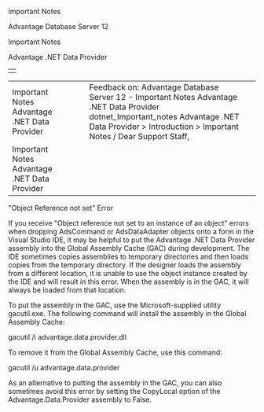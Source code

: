 Important Notes




Advantage Database Server 12  

Important Notes

Advantage .NET Data Provider

|  |
| --- |
|  |

|  |  |  |  |  |
| --- | --- | --- | --- | --- |
| Important Notes  Advantage .NET Data Provider |  |  | Feedback on: Advantage Database Server 12 - Important Notes Advantage .NET Data Provider dotnet\_Important\_notes Advantage .NET Data Provider > Introduction > Important Notes / Dear Support Staff, |  |
| Important Notes  Advantage .NET Data Provider |  |  |  |  |

"Object Reference not set" Error

If you receive "Object reference not set to an instance of an object" errors when dropping AdsCommand or AdsDataAdapter objects onto a form in the Visual Studio IDE, it may be helpful to put the Advantage .NET Data Provider assembly into the Global Assembly Cache (GAC) during development. The IDE sometimes copies assemblies to temporary directories and then loads copies from the temporary directory. If the designer loads the assembly from a different location, it is unable to use the object instance created by the IDE and will result in this error. When the assembly is in the GAC, it will always be loaded from that location.

To put the assembly in the GAC, use the Microsoft-supplied utility gacutil.exe. The following command will install the assembly in the Global Assembly Cache:

gacutil /i advantage.data.provider.dll

To remove it from the Global Assembly Cache, use this command:

gacutil /u advantage.data.provider

As an alternative to putting the assembly in the GAC, you can also sometimes avoid this error by setting the CopyLocal option of the Advantage.Data.Provider assembly to False.